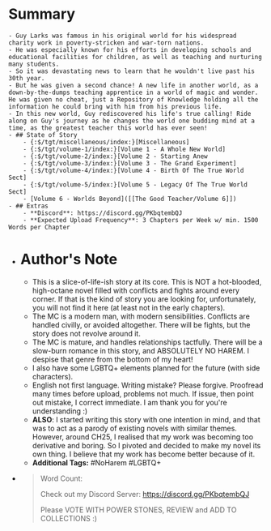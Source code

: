 # Summary
	- Guy Larks was famous in his original world for his widespread charity work in poverty-stricken and war-torn nations.
	- He was especially known for his efforts in developing schools and educational facilities for children, as well as teaching and nurturing many students.
	- So it was devastating news to learn that he wouldn't live past his 30th year.
	- But he was given a second chance! A new life in another world, as a down-by-the-dumps teaching apprentice in a world of magic and wonder. He was given no cheat, just a Repository of Knowledge holding all the information he could bring with him from his previous life.
	- In this new world, Guy rediscovered his life's true calling! Ride along on Guy's journey as he changes the world one budding mind at a time, as the greatest teacher this world has ever seen!
	- ## State of Story
		- {:$/tgt/miscellaneous/index:}[Miscellaneous]
		- {:$/tgt/volume-1/index:}[Volume 1 - A Whole New World]
		- {:$/tgt/volume-2/index:}[Volume 2 - Starting Anew
		- {:$/tgt/volume-3/index:}[Volume 3 - The Grand Experiment]
		- {:$/tgt/volume-4/index:}[Volume 4 - Birth Of The True World Sect]
		- {:$/tgt/volume-5/index:}[Volume 5 - Legacy Of The True World Sect]
		- [Volume 6 - Worlds Beyond]([[The Good Teacher/Volume 6]])
	- ## Extras
		- **Discord**: https://discord.gg/PKbqtembQJ
		- **Expected Upload Frequency**: 3 Chapters per Week w/ min. 1500 Words per Chapter
- # Author's Note
	- This is a slice-of-life-ish story at its core. This is NOT a hot-blooded, high-octane novel filled with conflicts and fights around every corner. If that is the kind of story you are looking for, unfortunately, you will not find it here (at least not in the early chapters).
	- The MC is a modern man, with modern sensibilities. Conflicts are handled civilly, or avoided altogether. There will be fights, but the story does not revolve around it.
	- The MC is mature, and handles relationships tactfully. There will be a slow-burn romance in this story, and ABSOLUTELY NO HAREM. I despise that genre from the bottom of my heart!
	- I also have some LGBTQ+ elements planned for the future (with side characters).
	- English not first language. Writing mistake? Please forgive. Proofread many times before upload, problems not much. If issue, then point out mistake, I correct immediate. I am thank you for you're understanding :)
	- **ALSO**: I started writing this story with one intention in mind, and that was to act as a parody of existing novels with similar themes. However, around CH25, I realised that my work was becoming too derivative and boring. So I pivoted and decided to make my novel its own thing. I believe that my work has become better because of it.
	- **Additional Tags:** #NoHarem #LGBTQ+
- > Word Count:
  > 
  > Check out my Discord Server: https://discord.gg/PKbqtembQJ
  > 
  > Please VOTE WITH POWER STONES, REVIEW and ADD TO COLLECTIONS :)